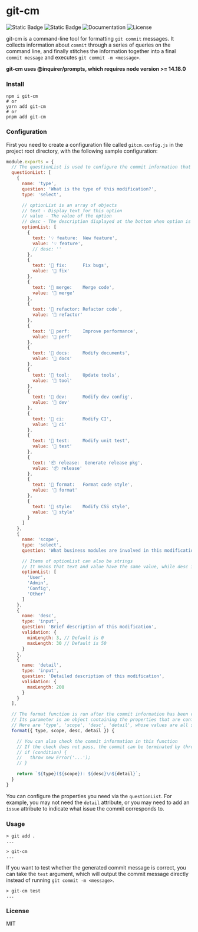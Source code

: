 # git-cm

![Static Badge](https://img.shields.io/badge/node->=14.18.0-blue)
![Static Badge](https://img.shields.io/badge/version-0.0.1-green)
![Documentation](https://img.shields.io/badge/documentation-yes-green)
![License](https://img.shields.io/badge/license-MIT-green)

git-cm is a command-line tool for formatting `git commit` messages.
It collects information about `commit` through a series of queries on the command line, and finally stitches the information together into a final `commit message` and executes `git commit -m <message>`.

**git-cm uses @inquirer/prompts, which requires node version >= 14.18.0**

### Install
```shell
npm i git-cm
# or
yarn add git-cm
# or
pnpm add git-cm
```

### Configuration
First you need to create a configuration file called `gitcm.config.js` in the project root directory, with the following sample configuration:
```javascript
module.exports = {
  // The questionList is used to configure the commit information that needs to be collected
  questionList: [
    {
      name: 'type',
      question: 'What is the type of this modification?',
      type: 'select',

      // optionList is an array of objects
      // text - Display text for this option
      // value - The value of the option
      // desc - The description displayed at the bottom when option is selected, it is an optional field and defaults to an empty string
      optionList: [
        {
          text: '💡 feature:  New feature',
          value: '💡 feature',
          // desc: ''
        },
        {
          text: '🐞 fix:      Fix bugs',
          value: '🐞 fix'
        },
        {
          text: '📨 merge:    Merge code',
          value: '📨 merge'
        },
        {
          text: '🔨 refactor: Refactor code',
          value: '🔨 refactor'
        },
        {
          text: '🚀 perf:     Improve performance',
          value: '🚀 perf'
        },
        {
          text: '📖 docs:     Modify documents',
          value: '📖 docs'
        },
        {
          text: '🔧 tool:     Update tools',
          value: '🔧 tool'
        },
        {
          text: '🔬 dev:      Modify dev config',
          value: '🔬 dev'
        },
        {
          text: '🚧 ci:       Modify CI',
          value: '🚧 ci'
        },
        {
          text: '🧪 test:     Modify unit test',
          value: '🧪 test'
        },
        {
          text: '📦 release:  Generate release pkg',
          value: '📦 release'
        },
        {
          text: '📝 format:   Format code style',
          value: '📝 format'
        },
        {
          text: '🎨 style:    Modify CSS style',
          value: '🎨 style'
        }
      ]
    },
    {
      name: 'scope',
      type: 'select',
      question: 'What business modules are involved in this modification?',

      // Items of optionList can also be strings
      // It means that text and value have the same value, while desc is the empty string
      optionList: [
        'User',
        'Admin',
        'Config',
        'Other'
      ]
    },
    {
      name: 'desc',
      type: 'input',
      question: 'Brief description of this modification',
      validation: {
        minLength: 3, // Default is 0
        maxLength: 30 // Default is 50
      }
    },
    {
      name: 'detail',
      type: 'input',
      question: 'Detailed description of this modification',
      validation: {
        maxLength: 200
      }
    }
  ],

  // The format function is run after the commit information has been collected and is used to format the information
  // Its parameter is an object containing the properties that are configured in the questionList
  // Here are 'type', 'scope', 'desc', 'detail', whose values are all strings
  format({ type, scope, desc, detail }) {

    // You can also check the commit information in this function
    // If the check does not pass, the commit can be terminated by throwing an error
    // if (condition) {
    //   throw new Error('...');
    // }

    return `${type}(${scope}): ${desc}\n${detail}`;
  }
}
```

You can configure the properties you need via the `questionList`. For example, you may not need the `detail` attribute, or you may need to add an `issue` attribute to indicate what issue the commit corresponds to.

### Usage

```shell
> git add .
...

> git-cm
...
```

If you want to test whether the generated commit message is correct, you can take the `test` argument, which will output the commit message directly instead of running `git commit -m <message>`.
```shell
> git-cm test
...
```

### License
MIT